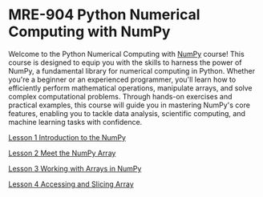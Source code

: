 # MRE-904 Python Numerical Computing with NumPy
Welcome to the Python Numerical Computing with [NumPy](https://numpy.org/) course! This course is designed to equip you with the skills to harness the power of NumPy, a fundamental library for numerical computing in Python. Whether you're a beginner or an experienced programmer, you'll learn how to efficiently perform mathematical operations, manipulate arrays, and solve complex computational problems. Through hands-on exercises and practical examples, this course will guide you in mastering NumPy's core features, enabling you to tackle data analysis, scientific computing, and machine learning tasks with confidence.

[Lesson 1 Introduction to the NumPy](Lesson_01/Readme.md)

[Lesson 2 Meet the NumPy Array](Lesson_02/Readme.md)

[Lesson 3 Working with Arrays in NumPy](Lesson_03/Readme.md)

[Lesson 4 Accessing and Slicing Array](Lesson_04/Readme.md)
